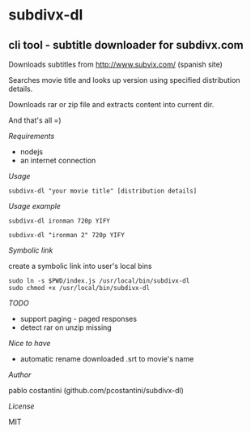 subdivx-dl
==========
cli tool - subtitle downloader for subdivx.com
----------------------------------------------

Downloads subtitles from http://www.subvix.com/ (spanish site)

Searches movie title and looks up version using specified distribution details.

Downloads rar or zip file and extracts content into current dir.

And that's all =)

*Requirements*

 * nodejs
 * an internet connection

*Usage*

	subdivx-dl "your movie title" [distribution details]

*Usage example*

	subdivx-dl ironman 720p YIFY

	subdivx-dl "ironman 2" 720p YIFY

*Symbolic link*

create a symbolic link into user's local bins

	sudo ln -s $PWD/index.js /usr/local/bin/subdivx-dl
	sudo chmod +x /usr/local/bin/subdivx-dl

*TODO*

 * support paging - paged responses
 * detect rar on unzip missing

*Nice to have*

 * automatic rename downloaded .srt to movie's name

*Author*

pablo costantini (github.com/pcostantini/subdivx-dl)

*License*

MIT
